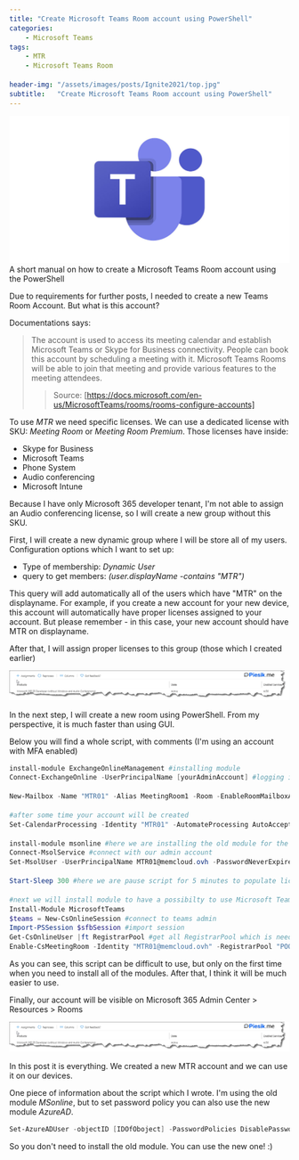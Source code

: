 ```yaml
---
title: "Create Microsoft Teams Room account using PowerShell"
categories:
    - Microsoft Teams
tags:
    - MTR
    - Microsoft Teams Room

header-img: "/assets/images/posts/Ignite2021/top.jpg"
subtitle:   "Create Microsoft Teams Room account using PowerShell"
---
```


![Create Microsoft Teams Room account using PowerShell](/assets/images/top_images/TeamsTOP.jpg)A short manual on how to create a Microsoft Teams Room account using the PowerShell

Due to requirements for further posts, I needed to create a new Teams Room Account. But what is this account?

Documentations says:
> The account is used to access its meeting calendar and establish Microsoft Teams or Skype for Business connectivity. People can book this account by scheduling a meeting with it. Microsoft Teams Rooms will be able to join that meeting and provide various features to the meeting attendees.
> > Source: [https://docs.microsoft.com/en-us/MicrosoftTeams/rooms/rooms-configure-accounts]

To use *MTR* we need specific licenses. We can use a dedicated license with SKU: *Meeting Room* or *Meeting Room Premium*. Those licenses have inside:

* Skype for Business
* Microsoft Teams
* Phone System
* Audio conferencing
* Microsoft Intune

Because I have only Microsoft 365 developer tenant, I'm not able to assign an Audio conferencing license, so I will create a new group without this SKU.

First, I will create a new dynamic group where I will be store all of my users. Configuration options which I want to set up:

* Type of membership: *Dynamic User*
* query to get members: *(user.displayName -contains "MTR")*

This query will add automatically all of the users which have "MTR" on the displayname. For example, if you create a new account for your new device, this account will automatically have proper licenses assigned to your account. But please remember - in this case, your new account should have MTR on displayname.

After that, I will assign proper licenses to this group (those which I created earlier)

![Create Microsoft Teams Room account using PowerShell](/assets/images/posts/2021/MTR-01/01.png)

In the next step, I will create a new room using PowerShell. From my perspective, it is much faster than using GUI.

Below you will find a whole script, with comments (I'm using an account with MFA enabled)

```PowerShell
install-module ExchangeOnlineManagement #installing module
Connect-ExchangeOnline -UserPrincipalName [yourAdminAccount] #logging in to Exchange module

New-Mailbox -Name "MTR01" -Alias MeetingRoom1 -Room -EnableRoomMailboxAccount $true -MicrosoftOnlineServicesID MTR01@memcloud.ovh -RoomMailboxPassword (ConvertTo-SecureString -String 'OurPasswordForConferenceRoom' -AsPlainText -Force) #creating a new account. Remember to change your password!

#after some time your account will be created
Set-CalendarProcessing -Identity "MTR01" -AutomateProcessing AutoAccept -AddOrganizerToSubject $false -DeleteComments $false -DeleteSubject $false -RemovePrivateProperty $false -AddAdditionalResponse $true -AdditionalResponse "Your meeting was scheduled. In any of questions, please contact with HelpDesk team." #Now we are setting up to automatically accept invites and set providing automatically reply with information that meeting was scheduled etc...

install-module msonline #here we are installing the old module for the Azure Active directory.
Connect-MsolService #connect with our admin account
Set-MsolUser -UserPrincipalName MTR01@memcloud.ovh -PasswordNeverExpires $true #set password to never expire

Start-Sleep 300 #here we are pause script for 5 minutes to populate licenses

#next we will install module to have a possibilty to use Microsoft Teams with PowerShell
Install-Module MicrosoftTeams
$teams = New-CsOnlineSession #connect to teams admin
Import-PSSession $sfbSession #import session
Get-CsOnlineUser |ft RegistrarPool #get all RegistrarPool which is needen on the next step
Enable-CsMeetingRoom -Identity "MTR01@memcloud.ovh" -RegistrarPool "POOL From previous step!" -SipAddressType EmailAddress
```

As you can see, this script can be difficult to use, but only on the first time when you need to install all of the modules. After that, I think it will be much easier to use.

Finally, our account will be visible on Microsoft 365 Admin Center > Resources > Rooms

![Create Microsoft Teams Room account using PowerShell](/assets/images/posts/2021/MTR-01/01.png)

In this post it is everything. We created a new MTR account and we can use it on our devices.

One piece of information about the script which I wrote. I'm using the old module *MSonline*, but to set password policy you can also use the new module *AzureAD*.

```powershell
Set-AzureADUser -objectID [IDOfOboject] -PasswordPolicies DisablePasswordExpiration
```

So you don't need to install the old module. You can use the new one! :)
